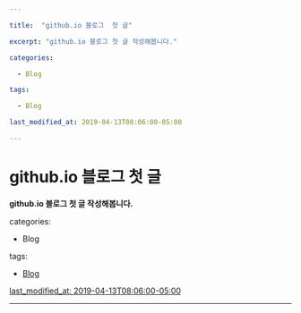```yaml
---

title:  "github.io 블로그  첫 글"

excerpt: "github.io 블로그 첫 글 작성해봅니다."

categories:

  - Blog

tags:

  - Blog

last_modified_at: 2019-04-13T08:06:00-05:00

---
```



github.io 블로그  첫 글
===============================

__github.io 블로그 첫 글 작성해봅니다.__

categories:

  - Blog

tags:

 - <u>Blog

last_modified_at: 2019-04-13T08:06:00-05:00

---
